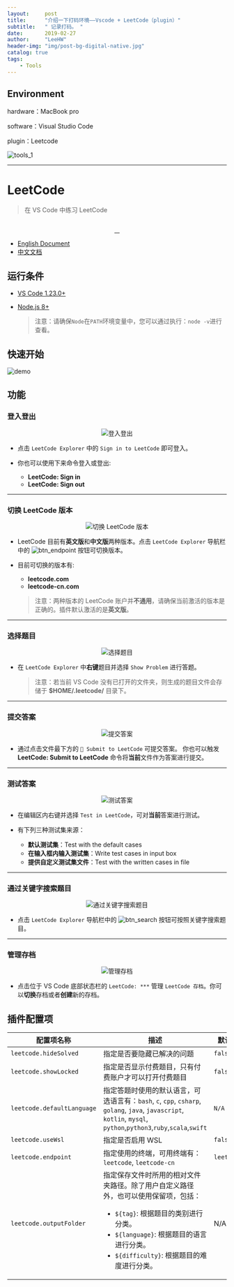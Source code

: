 ```yaml
---
layout:     post
title:      "介绍一下打码环境——Vscode + LeetCode（plugin）"
subtitle:   " 记录打码。 "
date:       2019-02-27
author:     "LeeHW"
header-img: "img/post-bg-digital-native.jpg"
catalog: true
tags:
    - Tools
---
```


## Environment

hardware：MacBook pro 

software：Visual Studio Code

plugin：Leetcode

![tools_1](/Users/hongweili/Desktop/tools_1.png)

---

# LeetCode

> 在 VS Code 中练习 LeetCode

<p align="center">
  <img src="https://raw.githubusercontent.com/jdneo/vscode-leetcode/master/resources/LeetCode.png" alt="">
</p>
<p align="center">
  <a href="https://travis-ci.org/jdneo/vscode-leetcode">
    <img src="https://img.shields.io/travis/jdneo/vscode-leetcode.svg?style=flat-square" alt="">
  </a>
  <a href="https://gitter.im/vscode-leetcode/Lobby">
    <img src="https://img.shields.io/gitter/room/jdneo/vscode-leetcode.svg?style=flat-square" alt="">
  </a>
  <a href="https://marketplace.visualstudio.com/items?itemName=shengchen.vscode-leetcode">
    <img src="https://img.shields.io/visual-studio-marketplace/d/shengchen.vscode-leetcode.svg?style=flat-square" alt="">
  </a>
  <a href="https://github.com/jdneo/vscode-leetcode/blob/master/LICENSE">
    <img src="https://img.shields.io/github/license/jdneo/vscode-leetcode.svg?style=flat-square" alt="">
  </a>
</p>

- [English Document](#Requirements)
- [中文文档](https://github.com/jdneo/vscode-leetcode/blob/master/docs/README_zh-CN.md)

## 运行条件
- [VS Code 1.23.0+](https://code.visualstudio.com/)
- [Node.js 8+](https://nodejs.org)

    > 注意：请确保`Node`在`PATH`环境变量中，您可以通过执行：`node -v`进行查看。

## 快速开始

![demo](https://raw.githubusercontent.com/jdneo/vscode-leetcode/master/docs/gifs/demo.gif)

## 功能

### 登入登出
<p align="center">
  <img src="https://raw.githubusercontent.com/jdneo/vscode-leetcode/master/docs/imgs/sign_in.png" alt="登入登出" />
</p>

- 点击 `LeetCode Explorer` 中的 `Sign in to LeetCode` 即可登入。

- 你也可以使用下来命令登入或登出:
  - **LeetCode: Sign in**
  - **LeetCode: Sign out**

---

### 切换 LeetCode 版本
<p align="center">
  <img src="https://raw.githubusercontent.com/jdneo/vscode-leetcode/master/docs/imgs/endpoint.png" alt="切换 LeetCode 版本" />
</p>

- LeetCode 目前有**英文版**和**中文版**两种版本。点击 `LeetCode Explorer` 导航栏中的 ![btn_endpoint](https://raw.githubusercontent.com/jdneo/vscode-leetcode/master/docs/imgs/btn_endpoint.png) 按钮可切换版本。

- 目前可切换的版本有:
  - **leetcode.com**
  - **leetcode-cn.com**

  > 注意：两种版本的 LeetCode 账户并**不通用**，请确保当前激活的版本是正确的。插件默认激活的是**英文版**。

---

### 选择题目
<p align="center">
  <img src="https://raw.githubusercontent.com/jdneo/vscode-leetcode/master/docs/imgs/pick_problem.png" alt="选择题目" />
</p>

- 在 `LeetCode Explorer` 中**右键**题目并选择 `Show Problem` 进行答题。

  > 注意：若当前 VS Code 没有已打开的文件夹，则生成的题目文件会存储于 **$HOME/.leetcode/** 目录下。

---

### 提交答案
<p align="center">
  <img src="https://raw.githubusercontent.com/jdneo/vscode-leetcode/master/docs/imgs/submit.png" alt="提交答案" />
</p>

- 通过点击文件最下方的 `🙏 Submit to LeetCode` 可提交答案。 你也可以触发 **LeetCode: Submit to LeetCode** 命令将**当前**文件作为答案进行提交。

---

### 测试答案
<p align="center">
  <img src="https://raw.githubusercontent.com/jdneo/vscode-leetcode/master/docs/imgs/test.png" alt="测试答案" />
</p>

- 在编辑区内右键并选择 `Test in LeetCode`，可对**当前**答案进行测试。

- 有下列三种测试集来源：
  - **默认测试集**：Test with the default cases
  - **在输入框内输入测试集**：Write test cases in input box
  - **提供自定义测试集文件**：Test with the written cases in file

---

### 通过关键字搜索题目
<p align="center">
  <img src="https://raw.githubusercontent.com/jdneo/vscode-leetcode/master/docs/imgs/search.png" alt="通过关键字搜索题目" />
</p>

- 点击 `LeetCode Explorer` 导航栏中的 ![btn_search](https://raw.githubusercontent.com/jdneo/vscode-leetcode/master/docs/imgs/btn_search.png) 按钮可按照关键字搜索题目。

---

### 管理存档
<p align="center">
  <img src="https://raw.githubusercontent.com/jdneo/vscode-leetcode/master/docs/imgs/session.png" alt="管理存档" />
</p>

- 点击位于 VS Code 底部状态栏的 `LeetCode: ***` 管理 `LeetCode 存档`。你可以**切换**存档或者**创建**新的存档。


## 插件配置项
| 配置项名称                 | 描述                                                         | 默认值     |
| -------------------------- | ------------------------------------------------------------ | ---------- |
| `leetcode.hideSolved`      | 指定是否要隐藏已解决的问题                                   | `false`    |
| `leetcode.showLocked`      | 指定是否显示付费题目，只有付费账户才可以打开付费题目         | `false`    |
| `leetcode.defaultLanguage` | 指定答题时使用的默认语言，可选语言有：`bash`, `c`, `cpp`, `csharp`, `golang`, `java`, `javascript`, `kotlin`, `mysql`, `python`,`python3`,`ruby`,`scala`,`swift` | `N/A`      |
| `leetcode.useWsl`          | 指定是否启用 WSL                                             | `false`    |
| `leetcode.endpoint`        | 指定使用的终端，可用终端有：`leetcode`, `leetcode-cn`        | `leetcode` |
| `leetcode.outputFolder`    | 指定保存文件时所用的相对文件夹路径。除了用户自定义路径外，也可以使用保留项，包括：<ul><li>`${tag}`: 根据题目的类别进行分类。<li>`${language}`: 根据题目的语言进行分类。</li><li>`${difficulty}`: 根据题目的难度进行分类。</li></ul> | N/A        |


